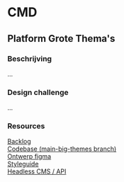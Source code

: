 # CMD 

## Platform Grote Thema's

### Beschrijving
...

### Design challenge
...

### Resources

[Backlog](https://github.com/orgs/fdnd-agency/projects/14/views/2)  
[Codebase (main-big-themes branch)](https://github.com/fdnd-agency/cmd/tree/main-big-themes)  
[Ontwerp figma](https://www.figma.com/file/OnK231WnQysdldulabxIzx/Hva-themas-en-werkvormen?node-id=0-1&t=bMT23uB5dewCuEws-0)  
[Styleguide](...)  
[Headless CMS / API](https://api-eu-central-1-shared-euc1-02.hygraph.com/v2/cldw3z25k1yf201un6r0wa2xc/master)

<!--
## Mid Term Website

[Projectboard](https://github.com/fdnd-agency/cmd/projects/1)  
[Codebase (main-mid-term branch)](https://github.com/fdnd-agency/cmd/tree/main-mid-term)  
[Ontwerp pdf](https://github.com/fdnd-agency/cmd/blob/main-mid-term/docs/design/CMDAgency_ontwerp.pdf)  
[Adobe XD Designs](https://github.com/fdnd-agency/cmd/blob/main-mid-term/docs/design/CMDAgency_ontwerp.xd.zip)  
[Content](https://github.com/fdnd-agency/cmd/tree/main/docs/content)
-->



